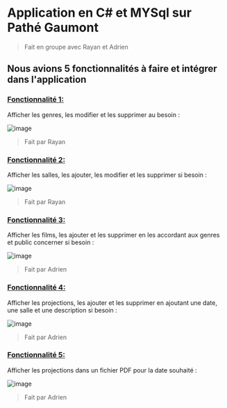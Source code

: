 # Application en C# et MYSql sur Pathé Gaumont
> Fait en groupe avec Rayan et Adrien
## Nous avions 5 fonctionnalités à faire et intégrer dans l'application
### **<ins>Fonctionnalité 1:**</ins>
Afficher les genres, les modifier et les supprimer au besoin :

![image](https://github.com/ItsKiruaPC/Cinema/assets/77117153/118c440a-e998-45da-8abe-f37207838a51)
> Fait par Rayan

### **<ins>Fonctionnalité 2:**</ins>
Afficher les salles, les ajouter, les modifier et les supprimer si besoin :

![image](https://github.com/ItsKiruaPC/Cinema/assets/77117153/924b0ee3-6dc5-40d6-a538-64d792efc196)

> Fait par Rayan

### **<ins>Fonctionnalité 3:**</ins>
Afficher les films, les ajouter et les supprimer en les accordant aux genres et public concerner si besoin :

![image](https://github.com/ItsKiruaPC/Cinema/assets/77117153/c1b1a6a9-ba43-476b-9980-a09269ca9fe8)

> Fait par Adrien

### **<ins>Fonctionnalité 4:**</ins>
Afficher les projections, les ajouter et les supprimer en ajoutant une date, une salle et une description si besoin :

![image](https://github.com/ItsKiruaPC/Cinema/assets/77117153/79912e5b-6d43-469c-8742-d41df080ba10)

>Fait par Adrien

### **<ins>Fonctionnalité 5:**</ins>
Afficher les projections dans un fichier PDF pour la date souhaité :

![image](https://github.com/ItsKiruaPC/Cinema/assets/77117153/3b9e9128-6d13-4710-8df7-548db073c2c3)


>Fait par Adrien
